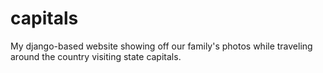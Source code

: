 # capitals
My django-based website showing off our family's photos while traveling around the country visiting state capitals.
